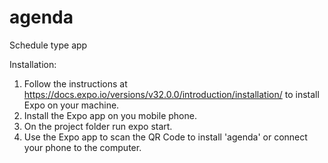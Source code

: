 # agenda
Schedule type app

Installation:
  1. Follow the instructions at https://docs.expo.io/versions/v32.0.0/introduction/installation/ to install Expo on your machine.
  1. Install the Expo app on you mobile phone.
  1. On the project folder run expo start.
  1. Use the Expo app to scan the QR Code to install 'agenda' or connect your phone to the computer.

